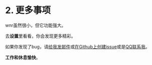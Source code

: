 # 2. 更多事项

wnr虽然很小，但它功能强大。

去**设置**里看看，你会发现更多精彩。

如果你发现了bug，请[给我发邮件](mailto:scrisqiu@hotmail.com)或[在Github上创建issue](https://github.com/RoderickQiu/wnr/issues/)或是[QQ联系我](http://wpa.qq.com/msgrd?v=3&uin=1514303703&site=qq&menu=yes)。

**工作和休息愉快**。
